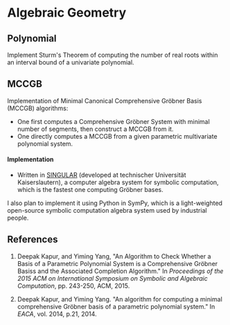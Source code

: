 # Algebraic Geometry

## Polynomial

Implement Sturm's Theorem of computing the number of real roots within an interval bound of a univariate polynomial.

## MCCGB

Implementation of Minimal Canonical Comprehensive Gröbner Basis (MCCGB) algorithms:

* One first computes a Comprehensive Gröbner System with minimal number of segments, then construct a MCCGB from it.
* One directly computes a MCCGB from a given parametric multivariate polynomial system.

#### Implementation

* Written in [SINGULAR](https://www.singular.uni-kl.de/) (developed at technischer Universität Kaiserslautern), a computer algebra system for symbolic computation, which is the fastest one computing Gröbner bases.

I also plan to implement it using Python in SymPy, which is a light-weighted open-source symbolic computation algebra system used by industrial people.

## References

1. Deepak Kapur, and Yiming Yang, "An Algorithm to Check Whether a Basis of a Parametric Polynomial System is a Comprehensive Gröbner Basiss and the Associated Completion Algorithm." In _Proceedings of the 2015 ACM on International Symposium on Symbolic and Algebraic Computation_, pp. 243-250, ACM, 2015.

2. Deepak Kapur, and Yiming Yang. "An algorithm for computing a minimal comprehensive Gröbner basis of a parametric polynomial system." In _EACA_, vol. 2014, p.21, 2014.

